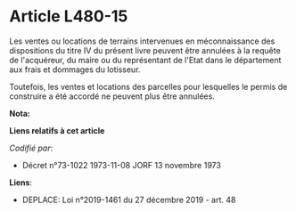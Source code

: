 # Article L480-15

Les ventes ou locations de terrains intervenues en méconnaissance des dispositions du titre IV du présent livre peuvent être
annulées à la requête de l'acquéreur, du maire ou du représentant de l'Etat dans le département aux frais et dommages du
lotisseur.

Toutefois, les ventes et locations des parcelles pour lesquelles le permis de construire a été accordé ne peuvent plus être
annulées.

**Nota:**



**Liens relatifs à cet article**

_Codifié par_:

  - Décret n°73-1022 1973-11-08 JORF 13 novembre 1973

**Liens**:

  - DEPLACE: Loi n°2019-1461 du 27 décembre 2019 - art. 48
